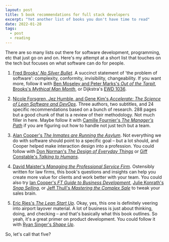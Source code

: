```yaml
---
layout: post
title: 5 book recommendations for full stack developers
excerpt: "Yet another list of books you don't have time to read"
date: 2022-01-28
tags:
  - post
  - reading
---
```


There are so many lists out there for software development, programming, etc that just go on and on.  Here's my attempt at a short list that touches on the tech but focuses on what software can do for people.

1. [Fred Brooks' _No Silver Bullet_](http://worrydream.com/refs/Brooks-NoSilverBullet.pdf).  A succinct statement of 'the problem of software': complexity, conformity, invisibility, changeability.  If you want more, follow it with [Ben Moseley and Peter Marks's _Out of the Tarpit_](http://curtclifton.net/papers/MoseleyMarks06a.pdf), [Brooks's _Mythical Man Month_](https://www.amazon.com/Mythical-Man-Month-Software-Engineering-Anniversary/dp/0201835959), or Dijkstra's [EWD 1036](https://www.cs.utexas.edu/~EWD/transcriptions/EWD10xx/EWD1036.html).

2. [Nicole Forsgren, Jez Humble, and Gene Kim's _Accelerate: The Science of Lean Software and DevOps_](https://www.amazon.com/Accelerate-Software-Performing-Technology-Organizations/dp/1942788339).  Three authors, two subtitles, and 24 specific recommendations based on a bunch of research. 288 pages but a good chunk of that is a review of their methodology.  Not much filler in here. Maybe follow it with [Camille Fournier's _The Manager's Path_](https://www.amazon.com/Managers-Path-Leaders-Navigating-Growth/dp/1491973897) if you are figuring out how to handle not just tech but a team.

3. [Alan Cooper's _The Inmates are Running the Asylum_](https://www.amazon.com/Inmates-Are-Running-Asylum-Products/dp/0672326140). Not everything we do with software should point to a specific goal – but a lot should, and Cooper helped make interaction design into a profession. You could follow with [Don Norman's _The Design of Everyday Things_](https://www.amazon.com/Design-Everyday-Things-Revised-Expanded/dp/0465050654/ref=sr_1_1?keywords=the+design+of+everyday+things&qid=1643430479&s=books&sprefix=the+desing+o%2Cstripbooks%2C88&sr=1-1) or [Giff Constable's _Talking to Humans_](https://s3.amazonaws.com/TalkingtoHumans/Talking+to+Humans.pdf).

4. [David Maister's _Managing the Professional Service Firm_](https://www.amazon.com/Managing-Professional-Service-David-Maister/dp/0684834316). Ostensibly written for law firms, this book's questions and insights can help you create more value for clients and work better with your team.  You could also try [Ian Cooper's _FT Guide to Business Development_](https://www.amazon.com/Financial-Times-Guide-Business-Development/dp/0273759531), [Julie Konrath's _Snap Selling_](https://www.amazon.com/SNAP-Selling-Business-Frazzled-Customers/dp/1591844703/), or [Jeff Thull's _Mastering the Complex Sale_](https://www.amazon.com/Mastering-Complex-Sale-Compete-Stakes/dp/0470533110) to tweak your sales brain.

5. [Eric Ries's _The Lean Start Up_](https://www.amazon.com/Lean-Startup-Entrepreneurs-Continuous-Innovation/dp/0307887898). Okay, yes, this one is definitely veering into airport layover material.  A lot of business is just about thinking, doing, and checking – and that's basically what this book outlines.  So yeah, it's a great primer on product development. You could follow it with [Ryan Singer's _Shape Up_](https://basecamp.com/shapeup).

So, let's call that five?
